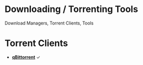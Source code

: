 # Downloading / Torrenting Tools
Download Managers, Torrent Clients, Tools

# Torrent Clients

- [**qBittorrent**](https://qbittorrent.org/) ✓

